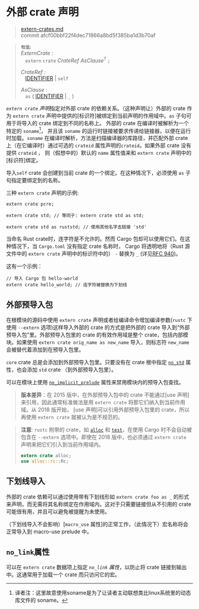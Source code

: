 # 外部 crate 声明

>[extern-crates.md](https://github.com/rust-lang/reference/blob/master/src/items/extern-crates.md)\
>commit afcf00bbf22f4dec71866a8bd5f385ba1d3b70af

> **<sup>句法:<sup>**\
> _ExternCrate_ :\
> &nbsp;&nbsp; `extern` `crate` _CrateRef_ _AsClause_<sup>?</sup> `;`
>
> _CrateRef_ :\
> &nbsp;&nbsp; [IDENTIFIER] | `self`
>
> _AsClause_ :\
> &nbsp;&nbsp; `as` ( [IDENTIFIER] | `_` )

*`extern crate` 声明*指定对外部 crate 的依赖关系。（这种声明让）外部的 crate 作为 `extern crate` 声明中提供的[标识符]被绑定到当前声明的作用域中。`as` 子句可用于将导入的 crate 绑定到不同的名称上。
外部的 crate 在编译时被解析为一个特定的 `soname`[^soname]， 并且该 `soname` 的运行时链接被要求传递给链接器，以便在运行时加载。`soname` 在编译时解析，方法是扫描编译器的库路径，并匹配外部 crate 上（在它编译时）通过可选的 `crateid` 属性声明的`crateid`。如果外部 crate 没有提供 `crateid` ， 则（假想中的）默认的 `name` 属性值来和 `extern crate` 声明中的[标识符]绑定。

导入`self` crate 会创建到当前 crate 的一个绑定。在这种情况下，必须使用 `as` 子句指定要绑定到的名称。

三种 `extern crate` 声明的示例:

<!-- ignore: requires external crates -->
```rust,ignore
extern crate pcre;

extern crate std; // 等同于: extern crate std as std;

extern crate std as ruststd; // 使用其他名字去链接 'std'
```

当命名 Rust crate时，连字符是不允许的。然而 Cargo 包却可以使用它们。在这种情况下，当 `Cargo.toml` 没有指定 crate 名称时， Cargo 将透明地将（Rust 源文件中的 `extern crate` 声明中的标识符中的） `-` 替换为 `_` (详见[RFC 940])。

这有一个示例：

<!-- ignore: requires external crates -->
```rust,ignore
// 导入 Cargo 包 hello-world
extern crate hello_world; // 连字符被替换为下划线
```

## 外部预导入包

在根模块的源码中使用 `extern crate` 声明或者给编译命令增加编译参数(`rustc` 下使用 `--extern` 选项)这样导入外部的 crate 的方式是把外部的 crate 导入到“外部预导入包”里。外部预导入包里的 crate 的有效作用域是整个 crate，包括内部模块。如果使用 `extern crate orig_name as new_name` 导入，则标志符 `new_name` 会被替代着添加到在预导入包里。

`core` crate 总是会添加到外部预导入包里。只要没有在 crate 根中指定 [`no_std`] 属性，也会添加 `std` crate （到外部预导入包里）。

可以在模块上使用 [`no_implicit_prelude`] 属性来禁用模块内的预导入包查找。

> **版本差异**：在 2015 版中，在外部预导入包中的 crate 不能通过[use 声明]来引用，因此通常标准做法是用 `extern crate` 将那它们纳入到当前作用域。从 2018 版开始， [use 声明]可以引用外部预导入包里的 crate，所以再使用 `extern crate` 就被认为是不规范的。

> **注意**: `rustc` 附带的 crate，如 [`alloc`] 和 [`test`]，在使用 Cargo 时不会自动被包含在 `--extern` 选项中。即使在 2018 版中，也必须通过 `extern crate` 声明来把它们引入到当前作用域内。
>
> ```rust
> extern crate alloc;
> use alloc::rc::Rc;
> ```

<!--
See https://github.com/rust-lang/rust/issues/57288 for more about the alloc/test limitation.
-->

## 下划线导入

外部的 crate 依赖可以通过使用带有下划线形如 `extern crate foo as _` 的形式来声明，而无需将其名称绑定在作用域内。这对于只需要链接但从不引用的 crate 可能很有用，并且可以避免被提醒为未使用。

（下划线导入不会影响）[`macro_use` 属性]的正常工作，（此情况下）宏名称将会正常导入到 macro-use prelude 中。

## `no_link`属性

可以在 `extern crate` 数据项上指定 *`no_link` 属性*，以防止将 crate 链接到输出中。这通常用于加载一个 crate 而只访问它的宏。

[^soname]:译者注：这里故意使用soname是为了让读者主动联想类比linux系统里的动态库文件的 soname。

[IDENTIFIER]: ../identifiers.md
[RFC 940]: https://github.com/rust-lang/rfcs/blob/master/text/0940-hyphens-considered-harmful.md
[`macro_use` attribute]: ../macros-by-example.md#the-macro_use-attribute
[`alloc`]: https://doc.rust-lang.org/alloc/
[`no_implicit_prelude`]: modules.md#prelude-items
[`no_std`]: ../crates-and-source-files.md#preludes-and-no_std
[`test`]: https://doc.rust-lang.org/test/
[use declarations]: use-declarations.md
